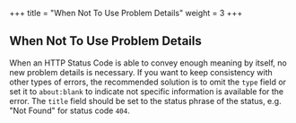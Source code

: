 +++
title = "When Not To Use Problem Details"
weight = 3
+++

## When Not To Use Problem Details

When an HTTP Status Code is able to convey enough meaning by itself, no new problem details is necessary. If you want to keep consistency with other types of errors, the recommended solution is to omit the `type` field or set it to `about:blank` to indicate not specific information is available for the error. The `title` field should be set to the status phrase of the status, e.g. "Not Found" for status code `404`.
